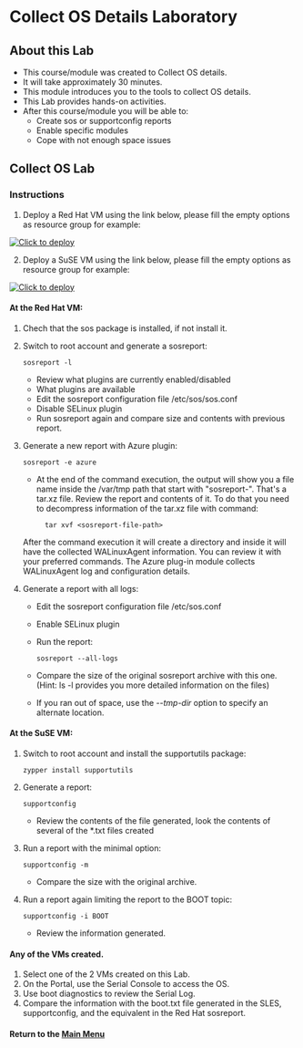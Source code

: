 # Collect OS Details Laboratory

## About this Lab
- This course/module was created to Collect OS details.
- It will take approximately 30 minutes.
- This module introduces you to the tools to collect OS details.
- This Lab provides hands-on activities.
- After this course/module you will be able to:
  - Create sos or supportconfig reports
  - Enable specific modules
  - Cope with not enough space issues

## Collect OS Lab

### Instructions

1.  Deploy a Red Hat VM using the link below, please fill the empty options as resource group for example:
  
  [![Click to deploy](https://user-images.githubusercontent.com/129801457/229645043-e2349c38-7efd-4336-83c4-dab6897f9a7c.png)](https://portal.azure.com/#create/Microsoft.Template/uri/https%3a%2f%2fraw.githubusercontent.com%2fmitchcr%2fONEVM%2fmain%2fCollectOSDetails%2fCollectOSDetails-Lab1RHEL.json)

2.  Deploy a SuSE VM using the link below, please fill the empty options as resource group for example:

  [![Click to deploy](https://user-images.githubusercontent.com/129801457/229645043-e2349c38-7efd-4336-83c4-dab6897f9a7c.png)](https://portal.azure.com/#create/Microsoft.Template/uri/https%3a%2f%2fraw.githubusercontent.com%2fmitchcr%2fONEVM%2fmain%2fCollectOSDetails%2fCollectOSDetails-Lab1SuSE.json)

#### At the Red Hat VM:

  1. Chech that the sos package is installed, if not install it.

  2. Switch to root account and generate a sosreport:

         sosreport -l

     - Review what plugins are currently enabled/disabled
     - What plugins are available
     - Edit the sosreport configuration file /etc/sos/sos.conf
     - Disable SELinux plugin
     - Run sosreport again and compare size and contents with previous report.

  3. Generate a new report with Azure plugin:

         sosreport -e azure

     - At the end of the command execution, the output will show you a file name inside the /var/tmp path that start with "sosreport-<something-variable>".  That's a tar.xz file.  Review the report and contents of it.   To do that you need to decompress information of the tar.xz file with command:

             tar xvf <sosreport-file-path>
     
      After the command execution it will create a directory and inside it will have the collected WALinuxAgent information. You can review it with your preferred commands.  The Azure plug-in module collects WALinuxAgent log and configuration details.

  4. Generate a report with all logs:

     - Edit the sosreport configuration file /etc/sos.conf
     - Enable SELinux plugin
     - Run the report:

           sosreport --all-logs
       
     - Compare the size of the original sosreport archive with this one. (Hint:  ls -l provides you more detailed information on the files)
     - If you ran out of space, use the _--tmp-dir_ option to specify an alternate location.

#### At the SuSE VM: 

  1.  Switch to root account and install the supportutils package:

          zypper install supportutils
      
  2.  Generate a report:

          supportconfig

      - Review the contents of the file generated, look the contents of several of the *.txt files created

  3. Run a report with the minimal option:

         supportconfig -m

      - Compare the size with the original archive.

  4. Run a report again limiting the report to the BOOT topic:

         supportconfig -i BOOT

      - Review the information generated.

#### Any of the VMs created. 

  1. Select one of the 2 VMs created on this Lab.
  2. On the Portal, use the Serial Console to access the OS.
  3. Use boot diagnostics to review the Serial Log.
  4. Compare the information with the boot.txt file generated in the SLES, supportconfig, and the equivalent in the Red Hat sosreport. 
     


#### Return to the [Main Menu](https://github.com/mitchcr/ONEVM/blob/main/readme.md)
